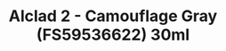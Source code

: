 ---
layout: product
title: "Alclad 2 - Camouflage Gray (FS59536622) 30ml"
price: "TBA" 
desc: "Metalizer boja"
img_path: "/assets/img/ALCE314.webp"
brand: "N/A"
available: false
special_offer: false
new: false
soon: false
cat: "040000"
subcat: "040300"
subsubcat: "0N/A"
sifra: "ALCE314"
popular: false
---